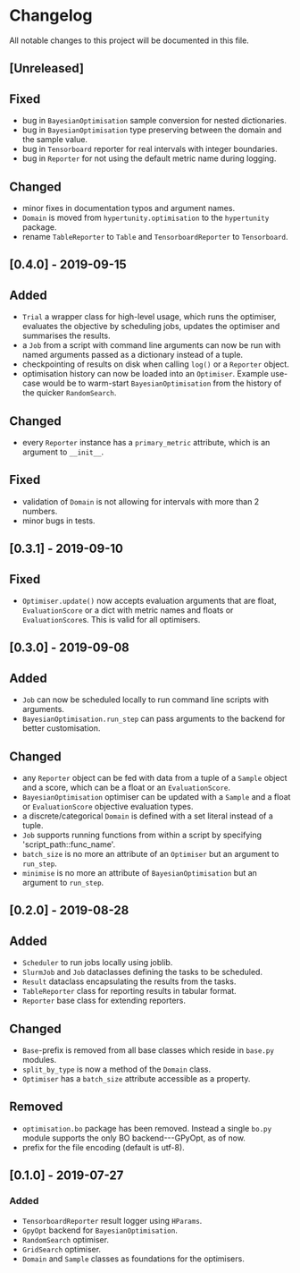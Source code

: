 # Changelog
All notable changes to this project will be documented in this file.

## [Unreleased]
## Fixed
- bug in `BayesianOptimisation` sample conversion for nested dictionaries.
- bug in `BayesianOptimisation` type preserving between the domain and the sample value.
- bug in `Tensorboard` reporter for real intervals with integer boundaries. 
- bug in `Reporter` for not using the default metric name during logging. 

## Changed
- minor fixes in documentation typos and argument names.
- `Domain` is moved from `hypertunity.optimisation` to the `hypertunity` package.
- rename `TableReporter` to `Table` and `TensorboardReporter` to `Tensorboard`.

## [0.4.0] - 2019-09-15
## Added
- `Trial` a wrapper class for high-level usage, which runs the optimiser, evaluates the objective
 by scheduling jobs, updates the optimiser and summarises the results.
- a `Job` from a script with command line arguments can now be run with 
 named arguments passed as a dictionary instead of a tuple.
- checkpointing of results on disk when calling `log()` or a `Reporter` object.
- optimisation history can now be loaded into an `Optimiser`. Example use-case would be to warm-start
`BayesianOptimisation` from the history of the quicker `RandomSearch`.

## Changed
- every `Reporter` instance has a `primary_metric` attribute, which is an argument to `__init__`.

## Fixed
- validation of `Domain` is not allowing for intervals with more than 2 numbers.
- minor bugs in tests.

## [0.3.1] - 2019-09-10
## Fixed
- `Optimiser.update()` now accepts evaluation arguments that are float, `EvaluationScore` or a dict
 with metric names and floats or `EvaluationScore`s. This is valid for all optimisers. 

## [0.3.0] - 2019-09-08
## Added
- `Job` can now be scheduled locally to run command line scripts with arguments.
- `BayesianOptimisation.run_step` can pass arguments to the backend for better customisation.

## Changed
- any `Reporter` object can be fed with data from a tuple of a 
`Sample` object and a score, which can be a float or an `EvaluationScore`.
- `BayesianOptimisation` optimiser can be updated with a `Sample` and 
a float or `EvaluationScore` objective evaluation types.
- a discrete/categorical `Domain` is defined with a set literal instead of a tuple.
- `Job` supports running functions from within a script by specifying 'script_path::func_name'.
- `batch_size` is no more an attribute of an `Optimiser` but an argument to `run_step`. 
- `minimise` is no more an attribute of `BayesianOptimisation` but an argument to `run_step`.

## [0.2.0] - 2019-08-28
## Added
- `Scheduler` to run jobs locally using joblib.
- `SlurmJob` and `Job` dataclasses defining the tasks to be scheduled.
- `Result` dataclass encapsulating the results from the tasks.
- `TableReporter` class for reporting results in tabular format.
- `Reporter` base class for extending reporters.

## Changed
- `Base`-prefix is removed from all base classes which reside 
 in `base.py` modules.
- `split_by_type` is now a method of the `Domain` class.
- `Optimiser` has a `batch_size` attribute accessible as a property.

## Removed
- `optimisation.bo` package has been removed. Instead a single `bo.py`
 module supports the only BO backend---GPyOpt, as of now.
- prefix for the file encoding (default is utf-8).
 
## [0.1.0] - 2019-07-27
### Added
- `TensorboardReporter` result logger using `HParams`.
- `GpyOpt` backend for `BayesianOptimisation`.
- `RandomSearch` optimiser.
- `GridSearch` optimiser.
- `Domain` and `Sample` classes as foundations for the optimisers.
